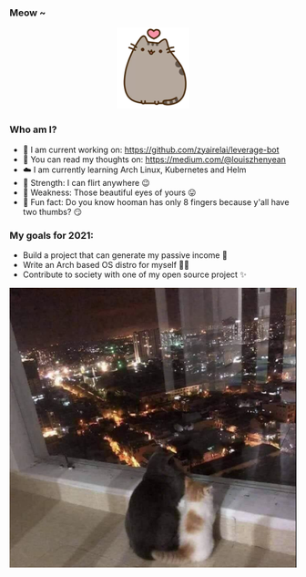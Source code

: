 ### Meow ~

<p align="center">
  <img src="kitten.png">
</p>

### Who am I?
- 🤖 I am current working on: https://github.com/zyairelai/leverage-bot 
- 🦄 You can read my thoughts on: https://medium.com/@louiszhenyean 
- ☁️ I am currently learning Arch Linux, Kubernetes and Helm 
- 💪 Strength: I can flirt anywhere 😉
- 🥺 Weakness: Those beautiful eyes of yours 😛
- 🤔 Fun fact: Do you know hooman has only 8 fingers because y'all have two thumbs? 😏

### My goals for 2021:
- Build a project that can generate my passive income 🚀
- Write an Arch based OS distro for myself 👨‍💻
- Contribute to society with one of my open source project ✨

<p align="center">
  <img src="conquer.png">
</p>